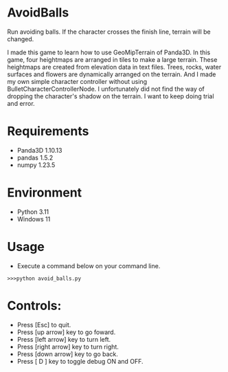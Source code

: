 # AvoidBalls

Run avoiding balls. If the character crosses the finish line, terrain will be changed.

I made this game to learn how to use GeoMipTerrain of Panda3D. In this game, four heightmaps are arranged in tiles to make a large terrain. These heightmaps are created from elevation data in text files. Trees, rocks, water surfaces and flowers are dynamically arranged on the terrain. And I made my own simple character controller without using BulletCharacterControllerNode.  I unfortunately did not find the way of dropping the character's shadow on the terrain. I want to keep doing trial and error.


# Requirements
* Panda3D 1.10.13
* pandas 1.5.2
* numpy 1.23.5

# Environment
* Python 3.11
* Windows 11

# Usage
* Execute a command below on your command line.
```
>>>python avoid_balls.py
```

# Controls:
* Press [Esc] to quit.
* Press [up arrow] key to go foward.
* Press [left arrow] key to turn left.
* Press [right arrow] key to turn right.
* Press [down arrow] key to go back.
* Press [ D ] key to toggle debug ON and OFF.
